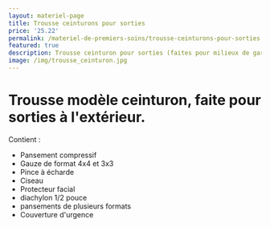 ```yaml
---
layout: materiel-page
title: Trousse ceinturons pour sorties
price: '25.22'
permalink: /materiel-de-premiers-soins/trousse-ceinturons-pour-sorties
featured: true
description: Trousse ceinturon pour sorties (faites pour milieux de gardes)
image: /img/trousse_ceinturon.jpg
---
```

# Trousse modèle ceinturon, faite pour sorties à l'extérieur.

Contient :

* Pansement compressif
* Gauze de format 4x4 et 3x3
* Pince à écharde
* Ciseau
* Protecteur facial
* diachylon 1/2 pouce
* pansements de plusieurs formats
* Couverture d'urgence
